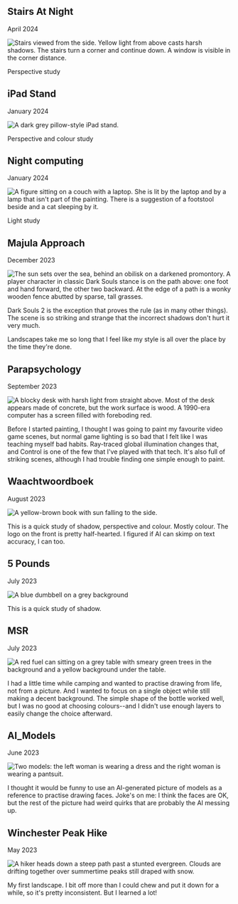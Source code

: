 <style>
  img {
    max-height: calc(100vh - 40px);
    width: auto;
  }
</style>

## Stairs At Night
April 2024

![Stairs viewed from the side. Yellow light from above casts harsh shadows. The stairs turn a corner and continue down. A window is visible in the corner distance.](images/Stairs_at_Night.png)

Perspective study

## iPad Stand
January 2024

![A dark grey pillow-style iPad stand.](images/iPad_stand.png)

Perspective and colour study

## Night computing
January 2024

![A figure sitting on a couch with a laptop. She is lit by the laptop and by a lamp that isn't part of the painting. There is a suggestion of a footstool beside and a cat sleeping by it.](images/Night_computing.png)

Light study

## Majula Approach
December 2023

![The sun sets over the sea, behind an obilisk on a darkened promontory. A player character in classic Dark Souls stance is on the path above: one foot and hand forward, the other two backward. At the edge of a path is a wonky wooden fence abutted by sparse, tall grasses.](images/Majula_Approach.jpg)

Dark Souls 2 is the exception that proves the rule (as in many other things). The scene is so striking and strange that the incorrect shadows don't hurt it very much.

Landscapes take me so long that I feel like my style is all over the place by the time they're done.

## Parapsychology
September 2023

![A blocky desk with harsh light from straight above. Most of the desk appears made of concrete, but the work surface is wood. A 1990-era computer has a screen filled with foreboding red.](images/Parapsychology.jpg)

Before I started painting, I thought I was going to paint my favourite video game scenes, but normal game lighting is so bad that I felt like I was teaching myself bad habits. Ray-traced global illumination changes that, and Control is one of the few that I've played with that tech. It's also full of striking scenes, although I had trouble finding one simple enough to paint.

## Waachtwoordboek
August 2023

![A yellow-brown book with sun falling to the side.](images/Waachtwoordboek.jpg)

This is a quick study of shadow, perspective and colour. Mostly colour.
The logo on the front is pretty half-hearted. I figured if AI can skimp on text accuracy, I can too.

## 5 Pounds
July 2023

![A blue dumbbell on a grey background](images/5_Pounds.png)

This is a quick study of shadow.

## MSR
July 2023

![A red fuel can sitting on a grey table with smeary green trees in the background and a yellow background under the table.](images/MSR.png)

I had a little time while camping and wanted to practise drawing from life, not from a picture. And I wanted to focus on a single object while still making a decent background. The simple shape of the bottle worked well, but I was no good at choosing colours--and I didn't use enough layers to easily change the choice afterward.

## AI_Models
June 2023

![Two models: the left woman is wearing a dress and the right woman is wearing a pantsuit.](images/AI_Models.png)

I thought it would be funny to use an AI-generated picture of models as a reference to practise drawing faces. Joke's on me: I think the faces are OK, but the rest of the picture had weird quirks that are probably the AI messing up.

## Winchester Peak Hike
May 2023

![A hiker heads down a steep path past a stunted evergreen. Clouds are drifting together over summertime peaks still draped with snow.](images/Winchester_Peak_Hike.jpg)

My first landscape. I bit off more than I could chew and put it down for a while, so it's pretty inconsistent. But I learned a lot!